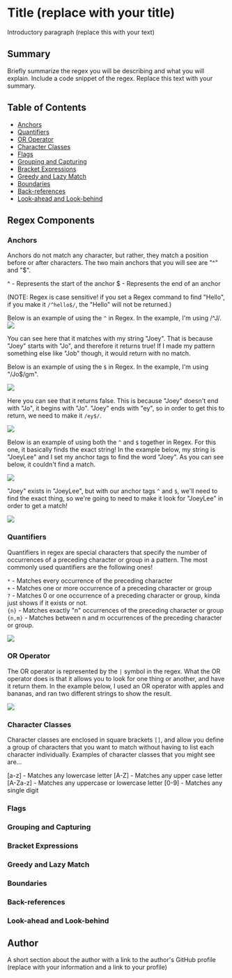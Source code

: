 # Title (replace with your title)

Introductory paragraph (replace this with your text)

## Summary

Briefly summarize the regex you will be describing and what you will explain. Include a code snippet of the regex. Replace this text with your summary.

## Table of Contents

- [Anchors](#anchors)
- [Quantifiers](#quantifiers)
- [OR Operator](#or-operator)
- [Character Classes](#character-classes)
- [Flags](#flags)
- [Grouping and Capturing](#grouping-and-capturing)
- [Bracket Expressions](#bracket-expressions)
- [Greedy and Lazy Match](#greedy-and-lazy-match)
- [Boundaries](#boundaries)
- [Back-references](#back-references)
- [Look-ahead and Look-behind](#look-ahead-and-look-behind)

## Regex Components

### Anchors

Anchors do not match any character, but rather, they match a position before or after characters. The two main anchors that you will see are "^" and "$".

^ - Represents the start of the anchor
$ - Represents the end of an anchor

(NOTE: Regex is case sensitive! if you set a Regex command to find "Hello", if you make it `/^hello$/`, the "Hello" will not be returned.)

Below is an example of using the `^` in Regex. In the example, I'm using /^J/.
<img src="./assets/images/anchor1.JPG">

You can see here that it matches with my string "Joey". That is because "Joey" starts with "Jo", and therefore it returns true! If I made my pattern something else like "Job" though, it would return with no match.

Below is an example of using the `$` in Regex. In the example, I'm using "/Jo$/gm".

<img src="./assets/images/anchor2.JPG">

Here you can see that it returns false. This is because "Joey" doesn't end with "Jo", it begins with "Jo". "Joey" ends with "ey", so in order to get this to return, we need to make it `/ey$/`.

<img src="./assets/images/anchor3.JPG">

Below is an example of using both the `^` and `$` together in Regex. For this one, it basically finds the exact string! In the example below, my string is "JoeyLee" and I set my anchor tags to find the word "Joey". As you can see below, it couldn't find a match.

<img src="./assets/images/anchor4.JPG">

"Joey" exists in "JoeyLee", but with our anchor tags `^` and `$`, we'll need to find the exact thing, so we're going to need to make it look for "JoeyLee" in order to get a match!

<img src="./assets/images/anchor5.JPG">

### Quantifiers

Quantifiers in regex are special characters that specify the number of occurrences of a preceding character or group in a pattern. The most commonly used quantifiers are the following ones!

`*` - Matches every occurrence of the preceding character <br>
`+` - Matches one or more occurrence of a preceding character or group <br>
`?` - Matches 0 or one occurrence of a preceding character or group, kinda just shows if it exists or not. <br>
`{n}` - Matches exactly "n" occurrences of the preceding character or group <br>
`{n,m}` - Matches between n and m occurrences of the preceding character or group. <br>

<img src="./assets/images/quantifier.JPG">

### OR Operator

The OR operator is represented by the `|` symbol in the regex. What the OR operator does is that it allows you to look for one thing or another, and have it return them. In the example below, I used an OR operator with apples and bananas, and ran two different strings to show the result.

<img src="./assets/images/or1.jpg">

### Character Classes

Character classes are enclosed in square brackets `[]`, and allow you define a group of characters that you want to match without having to list each character individually. Examples of character classes that you might see are...

[a-z] - Matches any lowercase letter
[A-Z] - Matches any upper case letter
[A-Za-z] - Matches any uppercase or lowercase letter
[0-9] - Matches any single digit

### Flags

### Grouping and Capturing

### Bracket Expressions

### Greedy and Lazy Match

### Boundaries

### Back-references

### Look-ahead and Look-behind

## Author

A short section about the author with a link to the author's GitHub profile (replace with your information and a link to your profile)
